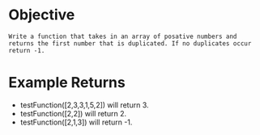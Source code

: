 # Objective

    Write a function that takes in an array of posative numbers and returns the first number that is duplicated. If no duplicates occur return -1.

# Example Returns

- testFunction([2,3,3,1,5,2]) will return 3.
- testFunction([2,2]) will return 2.
- testFunction([2,1,3]) will return -1.
